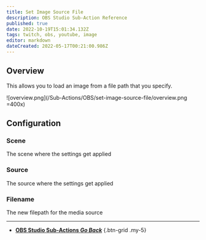 ```yaml
---
title: Set Image Source File
description: OBS Studio Sub-Action Reference
published: true
date: 2022-10-19T15:01:34.132Z
tags: twitch, obs, youtube, image
editor: markdown
dateCreated: 2022-05-17T00:21:00.986Z
---
```


## Overview
This allows you to load an image from a file path that you specify. 

![overview.png](/Sub-Actions/OBS/set-image-source-file/overview.png =400x)

## Configuration
### Scene
The scene where the settings get applied

### Source
The source where the settings get applied

### Filename
The new filepath for the media source

---

- [<i class="mdi mdi-chevron-left"></i> **OBS Studio Sub-Actions *Go Back***](/en/Sub-Actions/OBS)
{.btn-grid .my-5}